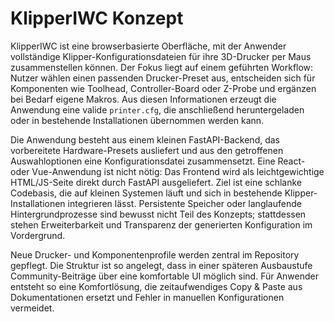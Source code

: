 # KlipperIWC Konzept

KlipperIWC ist eine browserbasierte Oberfläche, mit der Anwender vollständige
Klipper-Konfigurationsdateien für ihre 3D-Drucker per Maus zusammenstellen
können. Der Fokus liegt auf einem geführten Workflow: Nutzer wählen einen
passenden Drucker-Preset aus, entscheiden sich für Komponenten wie Toolhead,
Controller-Board oder Z-Probe und ergänzen bei Bedarf eigene Makros. Aus diesen
Informationen erzeugt die Anwendung eine valide `printer.cfg`, die anschließend
heruntergeladen oder in bestehende Installationen übernommen werden kann.

Die Anwendung besteht aus einem kleinen FastAPI-Backend, das vorbereitete
Hardware-Presets ausliefert und aus den getroffenen Auswahloptionen eine
Konfigurationsdatei zusammensetzt. Eine React- oder Vue-Anwendung ist nicht
nötig: Das Frontend wird als leichtgewichtige HTML/JS-Seite direkt durch FastAPI
ausgeliefert. Ziel ist eine schlanke Codebasis, die auf kleinen Systemen läuft
und sich in bestehende Klipper-Installationen integrieren lässt. Persistente
Speicher oder langlaufende Hintergrundprozesse sind bewusst nicht Teil des
Konzepts; stattdessen stehen Erweiterbarkeit und Transparenz der generierten
Konfiguration im Vordergrund.

Neue Drucker- und Komponentenprofile werden zentral im Repository gepflegt. Die
Struktur ist so angelegt, dass in einer späteren Ausbaustufe Community-Beiträge
über eine komfortable UI möglich sind. Für Anwender entsteht so eine
Komfortlösung, die zeitaufwendiges Copy & Paste aus Dokumentationen ersetzt und
Fehler in manuellen Konfigurationen vermeidet.
